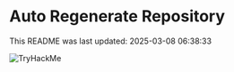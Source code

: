 # Auto Regenerate Repository

This README was last updated: 2025-03-08 06:38:33

 ![TryHackMe](https://tryhackme.com/badge/533634)
